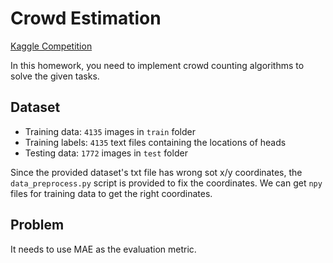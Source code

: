 # Crowd Estimation

[Kaggle Competition](https://www.kaggle.com/competitions/data-science-2023-hw4-crowd-counting/overview)

In this homework, you need to implement crowd counting algorithms to solve the given tasks.

## Dataset

- Training data: `4135` images in `train` folder
- Training labels: `4135` text files containing the locations of heads
- Testing data: `1772` images in `test` folder

Since the provided dataset's txt file has wrong sot x/y coordinates, the `data_preprocess.py` script is provided to fix the coordinates. We can get `npy` files for training data to get the right coordinates.

## Problem

It needs to use MAE as the evaluation metric.
